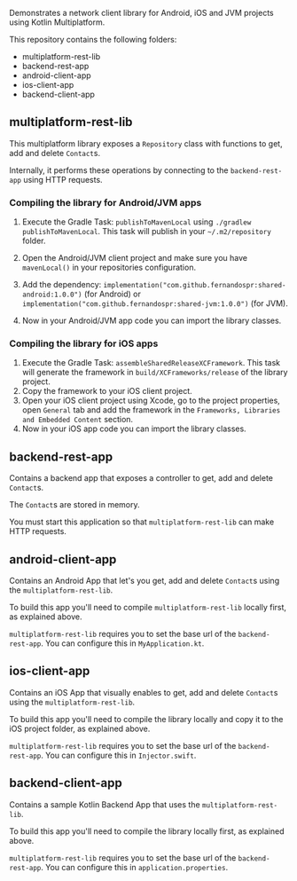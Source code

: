 Demonstrates a network client library for Android, iOS and JVM projects using Kotlin Multiplatform.

This repository contains the following folders:
* multiplatform-rest-lib
* backend-rest-app
* android-client-app
* ios-client-app
* backend-client-app

## multiplatform-rest-lib
This multiplatform library exposes a `Repository` class with functions to get, add and delete `Contact`s.

Internally, it performs these operations by connecting to the `backend-rest-app` using HTTP requests.


### Compiling the library for Android/JVM apps
1. Execute the Gradle Task: `publishToMavenLocal` using `./gradlew publishToMavenLocal`.
This task will publish in your `~/.m2/repository` folder.

2. Open the Android/JVM client project and make sure you have `mavenLocal()` in your repositories configuration.
3. Add the dependency: `implementation("com.github.fernandospr:shared-android:1.0.0")` (for Android) or `implementation("com.github.fernandospr:shared-jvm:1.0.0")` (for JVM).
4. Now in your Android/JVM app code you can import the library classes.
  
### Compiling the library for iOS apps
1. Execute the Gradle Task: `assembleSharedReleaseXCFramework`. This task will generate the framework in `build/XCFrameworks/release` of the library project.
2. Copy the framework to your iOS client project.
3. Open your iOS client project using Xcode, go to the project properties, open `General` tab and add the framework in the `Frameworks, Libraries and Embedded Content` section.
4. Now in your iOS app code you can import the library classes.

## backend-rest-app
Contains a backend app that exposes a controller to get, add and delete `Contact`s.

The `Contact`s are stored in memory.

You must start this application so that `multiplatform-rest-lib` can make HTTP requests.


## android-client-app
Contains an Android App that let's you get, add and delete `Contact`s using the `multiplatform-rest-lib`.

To build this app you'll need to compile `multiplatform-rest-lib` locally first, as explained above.

`multiplatform-rest-lib` requires you to set the base url of the `backend-rest-app`. You can configure this in `MyApplication.kt`.


## ios-client-app
Contains an iOS App that visually enables to get, add and delete `Contact`s using the `multiplatform-rest-lib`.

To build this app you'll need to compile the library locally and copy it to the iOS project folder, as explained above.

`multiplatform-rest-lib` requires you to set the base url of the `backend-rest-app`. You can configure this in `Injector.swift`.


## backend-client-app
Contains a sample Kotlin Backend App that uses the `multiplatform-rest-lib`.

To build this app you'll need to compile the library locally first, as explained above.

`multiplatform-rest-lib` requires you to set the base url of the `backend-rest-app`. You can configure this in `application.properties`.